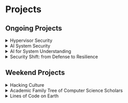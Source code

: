 # Projects

## Ongoing Projects

<details>
<summary>Hypervisor Security</summary>
<div style="margin-top:1em; margin-bottom:1em; margin-left:2em">

With the rapid advancement and widespread adoption of AI, cloud computing is
experiencing renewed momentum. At the core of secure cloud infrastructure lies a
vulnerability-free hypervisor. Embracing a full-lifecycle security approach, our
research focuses on identifying and resolving hypervisor vulnerabilities prior
to release, while also developing complementary defenses to mitigate attacks in
production environments. To drive deeper insights, we also develop real-world
exploits targeting state-of-the-art hypervisors.

</div>
</details>

<details>
<summary>AI System Security</summary>
<div style="margin-top:1em; margin-bottom:1em; margin-left:2em">

The success of AI is fundamentally reshaping the entire computing stack, from
hardware to high-level software. As new codebases and specialized hardware
emerge to support AI workloads, longstanding security challenges are resurfacing
in modern contexts. Our research investigates security issues across multiple
layers of AI systems, focusing on compilers, interpreters, operating systems,
hypervisors, and heterogeneous hardware such as GPUs.

</div>
</details>

<details>
<summary>AI for System Understanding</summary>
<div style="margin-top:1em; margin-bottom:1em; margin-left:2em">

Modern system software has reached a scale and complexity that surpasses human
cognitive limits. No individual can realistically comprehend the full breadth of
its specifications, source code, reviews, and development history. This
overwhelming volume of information poses serious challenges to effective
auditing, debugging, and security analysis. We envision a super model—a fusion
of Large Language Models (LLMs) and Knowledge Graphs (KGs)—to bridge the gap
between human understanding and large-scale system software. By encoding both
structured knowledge (e.g., specifications, test results) and unstructured
knowledge (e.g., source code, review discussions, crash reports), this model
will provide a unified, intelligent interface for low-level system
comprehension. As a collaborative assistant, the super model will help
developers and researchers understand system intent, behavior, and evolution,
significantly reducing manual effort in navigating, maintaining, and securing
complex system software.


</div>
</details>

<details style="margin-bottom:1em">
<summary>Security Shift: from Defense to Resilience</summary>
<div style="margin-top:1em; margin-bottom:1em; margin-left:2em">

The evolution of computing has progressed through several transformative
milestones—from standalone systems to personal computing and the Web 2.0 era,
followed by large-scale computing and deep learning, and more recently, the rise
of foundation models and AI breakthroughs. As we move into the next era—defined
by ubiquitous computing and heterogeneous system architectures—security
challenges are becoming more complex and distributed. In this new landscape,
computing devices take many forms: personal, enterprise-grade, and embedded
systems, all interconnected through a global edge fabric. The scale and
diversity of these environments demand a unified software ecosystem and robust,
adaptable security frameworks. Crucially, the security paradigm must shift:
success is no longer measured solely by the ability to block attacks. Instead,
the focus must be on resilience—ensuring rapid recovery, minimizing downtime,
and maintaining business continuity after incidents. We propose a thin,
scalable, and formally verified minimum recovery system as a foundational layer
to meet this challenge, enabling reliable, system-wide restoration in the face
of growing threats.

</div>
</details>


## Weekend Projects

<details>
<summary>Hacking Culture</summary>
<div style="margin-top:1em; margin-bottom:1em; margin-left:2em">

We have focused too much on cool technology while neglecting the fun stories,
nerdy fonts, and meme creativity that are equally important. It's time to
systematically explore and celebrate hacking culture—not just to entertain
ourselves but also to inspire and attract more people to join us.  Parents can
raise children who are independent and creative, teachers can guides students
who are collaborative and competitive, and entrepreneurs can engage customers
who are eager to buy innovative products. Be classy and be cool!

</div>
</details>

<details>
<summary>Academic Family Tree of Computer Science Scholars</summary>
<div style="margin-top:1em; margin-bottom:1em; margin-left:2em">
</div>
</details>

<details>
<summary>Lines of Code on Earth</summary>
<div style="margin-top:1em; margin-bottom:1em; margin-left:2em">
</div>
</details>

